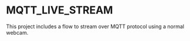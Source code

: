 # MQTT_LIVE_STREAM
This project includes a flow to stream over MQTT protocol using a normal webcam.
